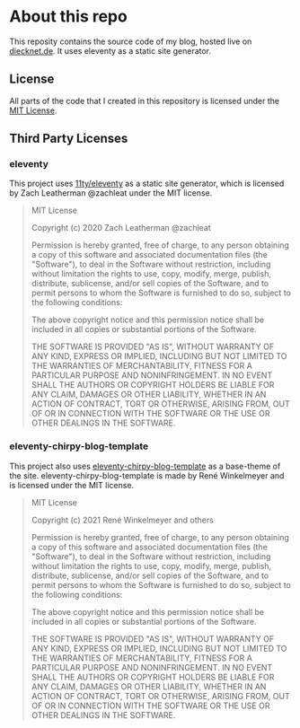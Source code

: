 # About this repo

This reposity contains the source code of my blog, hosted live on [diecknet.de](https://diecknet.de). It uses eleventy as a static site generator.

## License

All parts of the code that I created in this repository is licensed under the [MIT License](LICENSE.md).

## Third Party Licenses

### eleventy

This project uses [11ty/eleventy](https://github.com/11ty/eleventy) as a static site generator, which is licensed by Zach Leatherman @zachleat under the MIT license.

> MIT License
>
> Copyright (c) 2020 Zach Leatherman @zachleat
>
> Permission is hereby granted, free of charge, to any person obtaining a copy
> of this software and associated documentation files (the "Software"), to deal
> in the Software without restriction, including without limitation the rights
> to use, copy, modify, merge, publish, distribute, sublicense, and/or sell
> copies of the Software, and to permit persons to whom the Software is
> furnished to do so, subject to the following conditions:
>  
> The above copyright notice and this permission notice shall be included in all
> copies or substantial portions of the Software.
>
> THE SOFTWARE IS PROVIDED "AS IS", WITHOUT WARRANTY OF ANY KIND, EXPRESS OR
> IMPLIED, INCLUDING BUT NOT LIMITED TO THE WARRANTIES OF MERCHANTABILITY,
> FITNESS FOR A PARTICULAR PURPOSE AND NONINFRINGEMENT. IN NO EVENT SHALL THE
> AUTHORS OR COPYRIGHT HOLDERS BE LIABLE FOR ANY CLAIM, DAMAGES OR OTHER
> LIABILITY, WHETHER IN AN ACTION OF CONTRACT, TORT OR OTHERWISE, ARISING FROM,
> OUT OF OR IN CONNECTION WITH THE SOFTWARE OR THE USE OR OTHER DEALINGS IN THE
> SOFTWARE.

### eleventy-chirpy-blog-template

This project also uses [eleventy-chirpy-blog-template](https://github.com/muenzpraeger/eleventy-chirpy-blog-template) as a base-theme of the site. eleventy-chirpy-blog-template is made by René Winkelmeyer and is licensed under the MIT license.

> MIT License
>
> Copyright (c) 2021 René Winkelmeyer and others
>
> Permission is hereby granted, free of charge, to any person obtaining a copy
> of this software and associated documentation files (the "Software"), to deal
> in the Software without restriction, including without limitation the rights
> to use, copy, modify, merge, publish, distribute, sublicense, and/or sell
> copies of the Software, and to permit persons to whom the Software is
> furnished to do so, subject to the following conditions:
>  
> The above copyright notice and this permission notice shall be included in all
> copies or substantial portions of the Software.
>
> THE SOFTWARE IS PROVIDED "AS IS", WITHOUT WARRANTY OF ANY KIND, EXPRESS OR
> IMPLIED, INCLUDING BUT NOT LIMITED TO THE WARRANTIES OF MERCHANTABILITY,
> FITNESS FOR A PARTICULAR PURPOSE AND NONINFRINGEMENT. IN NO EVENT SHALL THE
> AUTHORS OR COPYRIGHT HOLDERS BE LIABLE FOR ANY CLAIM, DAMAGES OR OTHER
> LIABILITY, WHETHER IN AN ACTION OF CONTRACT, TORT OR OTHERWISE, ARISING FROM,
> OUT OF OR IN CONNECTION WITH THE SOFTWARE OR THE USE OR OTHER DEALINGS IN THE
> SOFTWARE.
